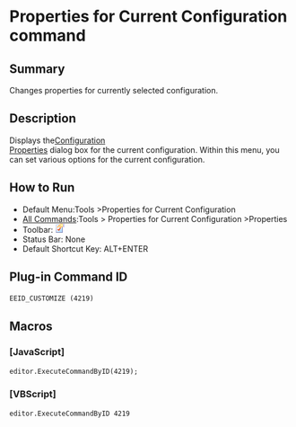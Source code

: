 # Properties for Current Configuration command

## Summary

Changes properties for currently selected configuration.

## Description

Displays the[Configuration \
Properties](../../dlg/properties/index) dialog box for the current configuration. Within this
menu, you can set
various options for the current configuration.

## How to Run

- Default Menu:Tools \>Properties for Current Configuration
- [All Commands](all_commands):Tools >
Properties for Current Configuration \>Properties
- Toolbar: ![](../../images/properties.gif)
- Status Bar: None
- Default Shortcut Key: ALT+ENTER

## Plug-in Command ID

```
EEID_CUSTOMIZE (4219)
```

## Macros

### \[JavaScript\]

```
editor.ExecuteCommandByID(4219);
```

### \[VBScript\]

```
editor.ExecuteCommandByID 4219
```
